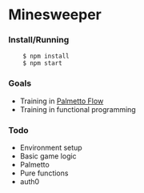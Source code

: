 # Minesweeper

### Install/Running

		$ npm install
		$ npm start

### Goals

- Training in [Palmetto Flow](https://github.com/twilson63/palmettoflow)
- Training in functional programming

### Todo

- Environment setup
- Basic game logic
- Palmetto
- Pure functions
- auth0

